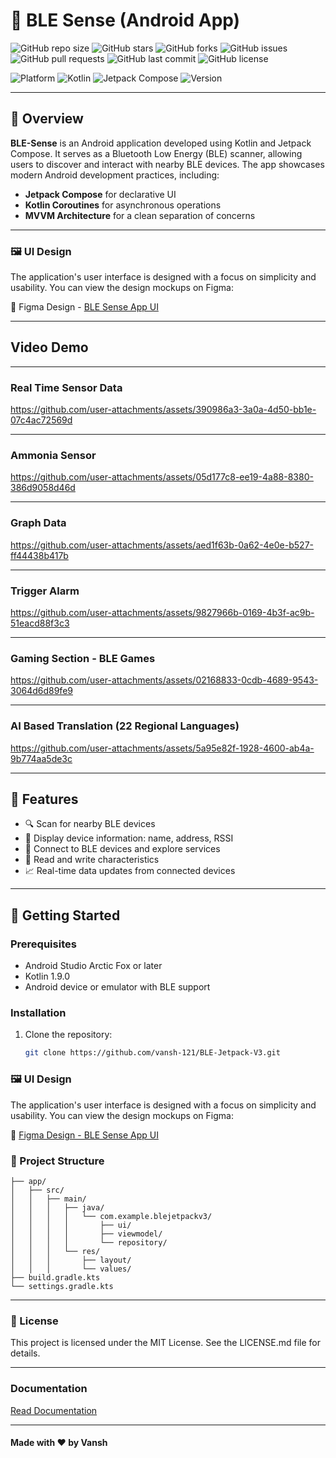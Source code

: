 # 🔗 BLE Sense (Android App)

![GitHub repo size](https://img.shields.io/github/repo-size/vansh-121/BLE-Jetpack-V3?style=flat-square)
![GitHub stars](https://img.shields.io/github/stars/vansh-121/BLE-Jetpack-V3?style=flat-square)
![GitHub forks](https://img.shields.io/github/forks/vansh-121/BLE-Jetpack-V3?style=flat-square)
![GitHub issues](https://img.shields.io/github/issues/vansh-121/BLE-Jetpack-V3?style=flat-square)
![GitHub pull requests](https://img.shields.io/github/issues-pr/vansh-121/BLE-Jetpack-V3?style=flat-square)
![GitHub last commit](https://img.shields.io/github/last-commit/vansh-121/BLE-Jetpack-V3?style=flat-square)
![GitHub license](https://img.shields.io/github/license/vansh-121/BLE-Jetpack-V3?style=flat-square)

![Platform](https://img.shields.io/badge/platform-android-blue?logo=android&style=flat-square)
![Kotlin](https://img.shields.io/badge/kotlin-1.9.0-blueviolet?logo=kotlin&style=flat-square)
![Jetpack Compose](https://img.shields.io/badge/Jetpack%20Compose-1.5.0-brightgreen?style=flat-square&logo=android)
![Version](https://img.shields.io/badge/version-1.0.0-blue?style=flat-square)

---

## 📱 Overview

**BLE-Sense** is an Android application developed using Kotlin and Jetpack Compose. It serves as a Bluetooth Low Energy (BLE) scanner, allowing users to discover and interact with nearby BLE devices. The app showcases modern Android development practices, including:

- **Jetpack Compose** for declarative UI
- **Kotlin Coroutines** for asynchronous operations
- **MVVM Architecture** for a clean separation of concerns

---

### 🖼️ UI Design

The application's user interface is designed with a focus on simplicity and usability. You can view the design mockups on Figma:

🔗 Figma Design - [BLE Sense App UI](https://www.figma.com/design/1xPsitZvQxWnFjpwRzwra5/BLE-Sense-App-UI?m=auto&t=G4m5HJRcbUnNfJLW-1)

---

## Video Demo 

---

### Real Time Sensor Data

https://github.com/user-attachments/assets/390986a3-3a0a-4d50-bb1e-07c4ac72569d

---

### Ammonia Sensor

https://github.com/user-attachments/assets/05d177c8-ee19-4a88-8380-386d9058d46d

---

### Graph Data 

https://github.com/user-attachments/assets/aed1f63b-0a62-4e0e-b527-ff44438b417b

---

### Trigger Alarm

https://github.com/user-attachments/assets/9827966b-0169-4b3f-ac9b-51eacd88f3c3

---

### Gaming Section - BLE Games

https://github.com/user-attachments/assets/02168833-0cdb-4689-9543-3064d6d89fe9

---

### AI Based Translation (22 Regional Languages)

https://github.com/user-attachments/assets/5a95e82f-1928-4600-ab4a-9b774aa5de3c

---

## 🔧 Features

- 🔍 Scan for nearby BLE devices
- 📡 Display device information: name, address, RSSI
- 🔗 Connect to BLE devices and explore services
- 📄 Read and write characteristics
- 📈 Real-time data updates from connected devices

---

## 🚀 Getting Started

### Prerequisites

- Android Studio Arctic Fox or later
- Kotlin 1.9.0
- Android device or emulator with BLE support

### Installation

1. Clone the repository:

   ```bash
   git clone https://github.com/vansh-121/BLE-Jetpack-V3.git


### 🖼️ UI Design
The application's user interface is designed with a focus on simplicity and usability. You can view the design mockups on Figma:

🔗 [Figma Design - BLE Sense App UI](https://www.figma.com/design/1xPsitZvQxWnFjpwRzwra5/BLE-Sense-App-UI?m=auto&t=G4m5HJRcbUnNfJLW-1)

### 📁 Project Structure

```BLE-Jetpack-V3/
├── app/
│   ├── src/
│   │   ├── main/
│   │   │   ├── java/
│   │   │   │   └── com.example.blejetpackv3/
│   │   │   │       ├── ui/
│   │   │   │       ├── viewmodel/
│   │   │   │       └── repository/
│   │   │   └── res/
│   │   │       ├── layout/
│   │   │       └── values/
├── build.gradle.kts
└── settings.gradle.kts
```

---

### 📜 License
This project is licensed under the MIT License. See the LICENSE.md file for details.

---

### Documentation

[Read Documentation](https://docs.google.com/document/d/1NH8aituXVrfQx1NdCqPEUDg4iR6EYuuGj-75fXbgGHY/edit?usp=sharing)

---

#### Made with ❤️ by Vansh

